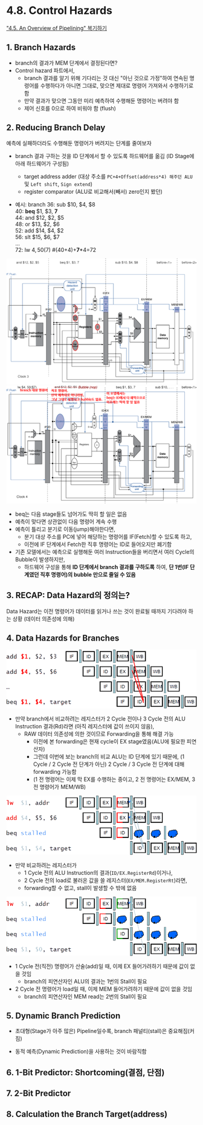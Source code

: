# 4.8. Control Hazards
["4.5. An Overview of Pipelining" 복기하기](https://github.com/gjlee0802/computer-architecture/blob/main/4_5-an-overview-of-pipelining.md#9-control-hazards)

## 1. Branch Hazards
* branch의 결과가 MEM 단계에서 결정된다면?
* Control hazard 파트에서,
    * branch 결과를 알기 위해 기다리는 것 대신 "아닌 것으로 가정"하여 연속된 명령어를 수행하다가 아니면 그대로, 맞으면 제대로 명령어 가져와서 수행하기로 함
    * 만약 결과가 맞으면 그동안 미리 예측하여 수행해둔 명령어는 버려야 함
    * 제어 신호를 0으로 하여 비워야 함 (flush)

## 2. Reducing Branch Delay
예측에 실패하더라도 수행해둔 명령어가 버려지는 단계를 줄여보자  

* branch 결과 구하는 것을 ID 단계에서 할 수 있도록 하드웨어를 옮김 (ID Stage에 아래 하드웨어가 구성됨)
    * target address adder (대상 주소를 `PC+4+Offset(address*4) 해주던 ALU` 및 `Left shift`, `Sign extend`)
    * register comparator (ALU로 비교해서(빼서) zero인지 봤던)

* 예시: branch
36: sub $10, $4, $8  
40: **beq** $1,  $3,  **7**  
44: and $12, $2, $5  
48: or  $13, $2, $6  
52: add $14, $4, $2  
56: slt $15, $6, $7  
...  
72: lw  $4, 50($7)     #(40+4)+**7***4=72  
  
![control_hazards_reducing_branch_delay_datapath_1](./control_hazards_reducing_branch_delay_datapath_1.png)
![control_hazards_reducing_branch_delay_datapath_2](./control_hazards_reducing_branch_delay_datapath_2.png)
* beq는 다음 stage들도 넘어가도 딱히 할 일은 없음
* 예측이 맞다면 상관없이 다음 명령어 계속 수행
* 예측이 틀리고 분기로 이동(jump)해야한다면,
    * 분기 대상 주소를 PC에 넣어 해당하는 명령어를 IF(Fetch)할 수 있도록 하고,
    * 이전에 IF 단계에서 Fetch한 직후 명령어는 ID로 들어오지만 폐기함
* 기존 모델에서는 예측으로 실행해둔 여러 Instruction들을 버리면서 여러 Cycle의 Bubble이 발생하지만,
    * 하드웨어 구성을 통해 **ID 단계에서 branch 결과를 구하도록** 하여, **단 1번(IF 단계였던 직후 명령어)의 bubble 만으로 줄일 수 있음**

## 3. RECAP: Data Hazard의 정의는?
Data Hazard는 이전 명령어가 데이터를 읽거나 쓰는 것이 완료될 때까지 기다려야 하는 상황 (데이터 의존성에 의해)

## 4. Data Hazards for Branches
![data_hazards_for_branches_1](./data_hazards_for_branches_1.png)
* 만약 branch에서 비교하려는 레지스터가 2 Cycle 전이나 3 Cycle 전의 ALU Instruction 결과(Rd)라면 (아직 레지스터에 값이 쓰이지 않음),
    * RAW 데이터 의존성에 의한 것이므로 Forwarding을 통해 해결 가능
        * 이전에 본 forwarding은 현재 cycle이 EX stage였음(ALU에 필요한 피연산자)
        * 그런데 이번에 보는 branch의 비교 ALU는 ID 단계에 있기 때문에, (1 Cycle / 2 Cycle 전 단계가 아닌) 2 Cycle / 3 Cycle 전 단계에 대해 forwarding 가능함
        * (1 전 명령어는 이제 막 EX를 수행하는 중이고, 2 전 명령어는 EX/MEM, 3 전 명령어가 MEM/WB)  

![data_hazards_for_branches_2](./data_hazards_for_branches_2.png)
* 만약 비교하려는 레지스터가
    * 1 Cycle 전의 ALU Instruction의 결과(`ID/EX.RegisterRd`)이거나,
    * 2 Cycle 전의 load로 불러온 값을 쓸 레지스터(`EX/MEM.RegisterRt`)라면,
    * forwarding할 수 없고, stall이 발생할 수 밖에 없음

![data_hazards_for_branches_3](./data_hazards_for_branches_3.png)
* 1 Cycle 전(직전) 명령어가 산술(add)일 때, 이제 EX 들어가려하기 때문에 값이 없을 것임
    * branch의 피연산자인 ALU의 결과는 1번의 Stall이 필요
* 2 Cycle 전 명령어가 load일 때, 이제 MEM 들어가려하기 때문에 값이 없을 것임
    * branch의 피연산자인 MEM read는 2번의 Stall이 필요

## 5. Dynamic Branch Prediction
* 초대형(Stage가 아주 많은) Pipeline일수록, branch 패널티(stall)은 중요해짐(커짐)

* 동적 예측(Dynamic Prediction)을 사용하는 것이 바람직함

## 6. 1-Bit Predictor: Shortcoming(결점, 단점)
## 7. 2-Bit Predictor
## 8. Calculation the Branch Target(address)